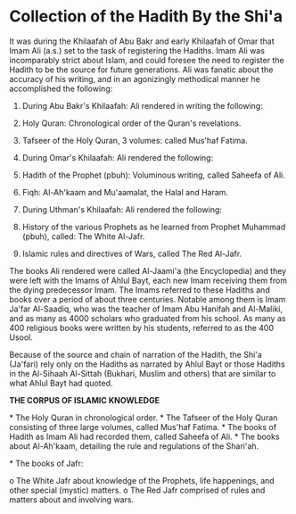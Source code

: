 Collection of the Hadith By the Shi'a
=====================================

It was during the Khilaafah of Abu Bakr and early Khilaafah of Omar
that Imam Ali (a.s.) set to the task of registering the Hadiths. Imam
Ali was incomparably strict about Islam, and could foresee the need to
register the Hadith to be the source for future generations. Ali was
fanatic about the accuracy of his writing, and in an agonizingly
methodical manner he accomplished the following:

1. During Abu Bakr's Khilaafah: Ali rendered in writing the
following:

1. Holy Quran: Chronological order of the Quran's revelations.
2. Tafseer of the Holy Quran, 3 volumes: called Mus'haf Fatima.

2. During Omar's Khilaafah: Ali rendered the following:

1. Hadith of the Prophet (pbuh): Voluminous writing, called Saheefa of
Ali.
2. Fiqh: Al-Ah'kaam and Mu'aamalat, the Halal and Haram.
3. During Uthman's Khilaafah: Ali rendered the following:

1. History of the various Prophets as he learned from Prophet Muhammad
(pbuh), called: The White Al-Jafr.
2. Islamic rules and directives of Wars, called The Red Al-Jafr.

The books Ali rendered were called Al-Jaami'a (the Encyclopedia) and
they were left with the Imams of Ahlul Bayt, each new Imam receiving
them from the dying predecessor Imam. The Imams referred to these
Hadiths and books over a period of about three centuries. Notable among
them is Imam Ja'far Al-Saadiq, who was the teacher of Imam Abu Hanifah
and Al-Maliki, and as many as 4000 scholars who graduated from his
school. As many as 400 religious books were written by his students,
referred to as the 400 Usool.

Because of the source and chain of narration of the Hadith, the Shi'a
(Ja'fari) rely only on the Hadiths as narrated by Ahlul Bayt or those
Hadiths in the Al-Sihaah Al-Sittah (Bukhari, Muslim and others) that are
similar to what Ahlul Bayt had quoted.

**THE CORPUS OF ISLAMIC KNOWLEDGE**

\* The Holy Quran in chronological order.
\* The Tafseer of the Holy Quran consisting of three large volumes,
called Mus'haf Fatima.
\* The books of Hadith as Imam Ali had recorded them, called Saheefa of
Ali.
\* The books about Al-Ah'kaam, detailing the rule and regulations of
the Shari'ah.

\* The books of Jafr:

o The White Jafr about knowledge of the Prophets, life happenings, and
other special (mystic) matters.
o The Red Jafr comprised of rules and matters about and involving
wars.


